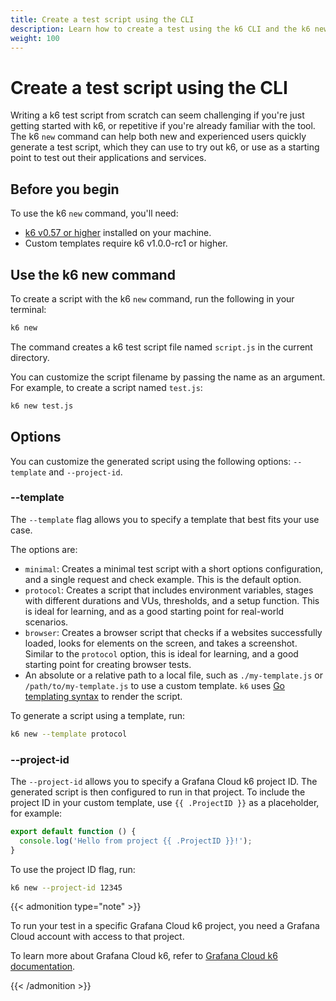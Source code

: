 ```yaml
---
title: Create a test script using the CLI
description: Learn how to create a test using the k6 CLI and the k6 new command.
weight: 100
---
```


# Create a test script using the CLI

Writing a k6 test script from scratch can seem challenging if you're just getting started with k6, or repetitive if you're already familiar with the tool. The k6 `new` command can help both new and experienced users quickly generate a test script, which they can use to try out k6, or use as a starting point to test out their applications and services.

## Before you begin

To use the k6 `new` command, you'll need:

- [k6 v0.57 or higher](https://grafana.com/docs/k6/<K6_VERSION>/set-up/install-k6/) installed on your machine.
- Custom templates require k6 v1.0.0-rc1 or higher.

## Use the k6 new command

To create a script with the k6 `new` command, run the following in your terminal:

```bash
k6 new
```

The command creates a k6 test script file named `script.js` in the current directory.

You can customize the script filename by passing the name as an argument. For example, to create a script named `test.js`:

```bash
k6 new test.js
```

## Options

You can customize the generated script using the following options: `--template` and `--project-id`.

### --template

The `--template` flag allows you to specify a template that best fits your use case.

The options are:

- `minimal`: Creates a minimal test script with a short options configuration, and a single request and check example. This is the default option.
- `protocol`: Creates a script that includes environment variables, stages with different durations and VUs, thresholds, and a setup function. This is ideal for learning, and as a good starting point for real-world scenarios.
- `browser`: Creates a browser script that checks if a websites successfully loaded, looks for elements on the screen, and takes a screenshot. Similar to the `protocol` option, this is ideal for learning, and a good starting point for creating browser tests.
- An absolute or a relative path to a local file, such as `./my-template.js` or `/path/to/my-template.js` to use a custom template. `k6` uses [Go templating syntax](https://pkg.go.dev/text/template#section-documentation) to render the script.

To generate a script using a template, run:

```bash
k6 new --template protocol
```

### --project-id

The `--project-id` allows you to specify a Grafana Cloud k6 project ID. The generated script is then configured to run in that project. To include the project ID in your custom template, use `{{ .ProjectID }}` as a placeholder, for example:

```javascript
export default function () {
  console.log('Hello from project {{ .ProjectID }}!');
}
```

To use the project ID flag, run:

```bash
k6 new --project-id 12345
```

{{< admonition type="note" >}}

To run your test in a specific Grafana Cloud k6 project, you need a Grafana Cloud account with access to that project.

To learn more about Grafana Cloud k6, refer to [Grafana Cloud k6 documentation](https://grafana.com/docs/grafana-cloud/testing/k6/).

{{< /admonition >}}
